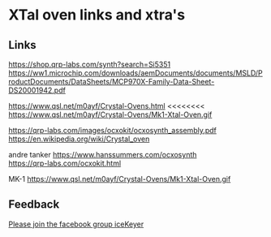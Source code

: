 # XTal oven links and xtra's

## Links
https://shop.qrp-labs.com/synth?search=Si5351
https://ww1.microchip.com/downloads/aemDocuments/documents/MSLD/ProductDocuments/DataSheets/MCP970X-Family-Data-Sheet-DS20001942.pdf

https://www.qsl.net/m0ayf/Crystal-Ovens.html <<<<<<<<
https://www.qsl.net/m0ayf/Crystal-Ovens/Mk1-Xtal-Oven.gif

https://qrp-labs.com/images/ocxokit/ocxosynth_assembly.pdf
https://en.wikipedia.org/wiki/Crystal_oven

andre tanker
https://www.hanssummers.com/ocxosynth  
https://qrp-labs.com/ocxokit.html  

MK-1
https://www.qsl.net/m0ayf/Crystal-Ovens/Mk1-Xtal-Oven.gif


## Feedback
[Please join the facebook group iceKeyer](https://www.facebook.com/groups/oz1aab)
